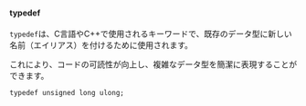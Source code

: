 #### typedef

`typedef`は、C言語やC++で使用されるキーワードで、既存のデータ型に新しい名前（エイリアス）を付けるために使用されます。

これにより、コードの可読性が向上し、複雑なデータ型を簡潔に表現することができます。

```
typedef unsigned long ulong;
```

